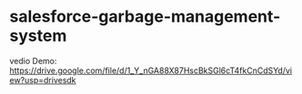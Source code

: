 # salesforce-garbage-management-system

   vedio Demo:
   https://drive.google.com/file/d/1_Y_nGA88X87HscBkSGl6cT4fkCnCdSYd/view?usp=drivesdk
